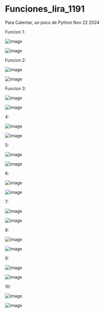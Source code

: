 # Funciones_lira_1191
Para Calentar, un poco de Python Nov 22 2024

Funcion 1:

![image](https://github.com/user-attachments/assets/3ca241a6-a4b8-4477-8f9f-ca43e70bfed9)

![image](https://github.com/user-attachments/assets/5ef30449-65bf-4006-b582-e591bd36cbf4)

Funcion 2:

![image](https://github.com/user-attachments/assets/c829ea3c-4970-4156-a653-5d27fae574fe)

![image](https://github.com/user-attachments/assets/c868da6e-d183-487c-b3a8-1cc099ae24db)

Funcion 3:

![image](https://github.com/user-attachments/assets/5ad8a1ec-de1b-4eb6-ab4c-8b5e78e79907)

![image](https://github.com/user-attachments/assets/4792af71-1e58-4013-9f5b-326c10814e30)

4:

![image](https://github.com/user-attachments/assets/dcc242b8-044f-4f3c-9826-3655ef2bcf8f)

![image](https://github.com/user-attachments/assets/09a3c873-595c-4f54-9e84-0b2d75ecccf3)

5:

![image](https://github.com/user-attachments/assets/c60d31d7-e8b6-4078-8bba-4f318cfe66fb)

![image](https://github.com/user-attachments/assets/0cfff625-b9b7-4da2-b807-0c3cb30f05fc)

6:

![image](https://github.com/user-attachments/assets/4e6e3d57-4547-415f-9d9f-3f15070f07b3)

![image](https://github.com/user-attachments/assets/a56e774e-51f8-402b-8c14-c4cc87f65bdc)

7:

![image](https://github.com/user-attachments/assets/480aa31f-d41f-4506-97a8-990930cac461)

![image](https://github.com/user-attachments/assets/a1f9c606-d32b-42ec-819f-6ee923fb92e2)

8:

![image](https://github.com/user-attachments/assets/734188bf-403a-428d-bad8-0c21973c62e3)

![image](https://github.com/user-attachments/assets/4d1f6aab-0b90-46d5-bf92-43af7ee47db9)

9:

![image](https://github.com/user-attachments/assets/eff79182-da09-4f51-ba05-0f0e3608af57)

![image](https://github.com/user-attachments/assets/cc7f4542-f912-4f9a-a6dc-0fe34f0b210f)

10:

![image](https://github.com/user-attachments/assets/4690eafc-b676-4015-a6ec-ccd7c72c734f)

![image](https://github.com/user-attachments/assets/fc265e90-0875-4a7c-a63c-d55db6de44ab)
